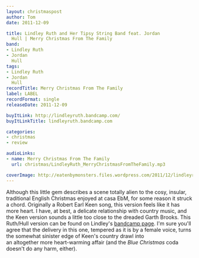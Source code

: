 ```yaml
---
layout: christmaspost
author: Tom
date: 2011-12-09

title: Lindley Ruth and Her Tipsy String Band feat. Jordan
  Hull | Merry Christmas From The Family
band:
- Lindley Ruth
- Jordan
  Hull
tags:
- Lindley Ruth
- Jordan
  Hull
recordTitle: Merry Christmas From The Family
label: LABEL
recordFormat: single
releaseDate: 2011-12-09

buyItLink: http://lindleyruth.bandcamp.com/
buyItLinkTitle: lindleyruth.bandcamp.com

categories:
- christmas
- review

audioLinks:
- name: Merry Christmas From The Family
  url: christmas/LindleyRuth_MerryChristmasFromTheFamily.mp3

coverImage: http://eatenbymonsters.files.wordpress.com/2011/12/lindleyruthandhertipsystringband.jpg
---
```


Although this little gem describes a scene totally alien to the cosy, insular, traditional English Christmas enjoyed at casa EbM, for some reason it struck a chord. Originally a Robert Earl Keen song, this version feels like it has more heart. I have, at best, a delicate relationship with country music, and the Keen version sounds a little too close to the dreaded Garth Brooks. This Ruth/Hull version can be found on Lindley's [bandcamp page](http://lindleyruth.bandcamp.com/). I'm sure you'll agree that the delivery in this one, tempered as it is by a female voice, turns the somewhat sinister edge of Keen's country drawl into an altogether more heart-warming affair (and the _Blue Christmas_ coda doesn't do any harm, either).